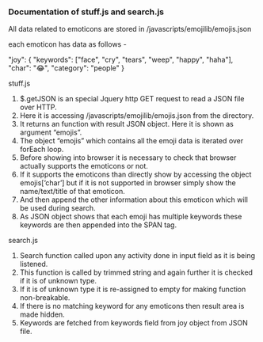 ###  Documentation of stuff.js and search.js

All data related to emoticons are stored in /javascripts/emojilib/emojis.json

each emoticon has data as follows - 

"joy": {
    "keywords": ["face", "cry", "tears", "weep", "happy", "haha"],
    "char": "😂",
    "category": "people"
  }

stuff.js

1. $.getJSON is an special Jquery http GET request to read a JSON file over HTTP. 
2. Here it is accessing /javascripts/emojilib/emojis.json from the directory.  
3. It returns an function with result JSON object. Here it is shown as argument “emojis”. 
4. The object “emojis” which contains all the emoji data is iterated over forEach loop. 
5. Before showing into browser it is necessary to check that browser actually supports the emoticons or not. 
6. If it supports the emoticons than directly show by accessing the object emojis[‘char’] but if it is not supported in browser simply show the name/text/title of that emoticon. 
7. And then append the other information about this emoticon which will be used during search. 
8. As JSON object shows that each emoji has multiple keywords these keywords are then appended into the SPAN tag.


search.js

1. Search function called upon any activity done in input field as it is being listened. 
2. This function is called by trimmed string and again further it is checked if it is of unknown type. 
3. If it is of unknown type it is re-assigned to empty for making function non-breakable. 
4. If there is no matching keyword for any emoticons then result area is made hidden. 
5. Keywords are fetched from keywords field from joy object from JSON file. 

